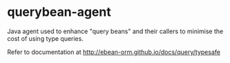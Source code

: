 # querybean-agent
Java agent used to enhance "query beans" and their callers to minimise the cost of using type queries.

Refer to documentation at http://ebean-orm.github.io/docs/query/typesafe
